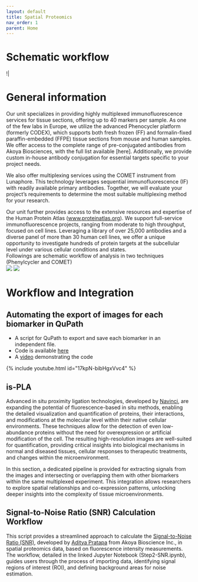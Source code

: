 ```yaml
---
layout: default
title: Spatial Proteomics
nav_order: 1
parent: Home
---
```

# Schematic workflow  
!|[](./Images/Spatial_Proteomics_Workflow.png)


# General information  
Our unit specializes in providing highly multiplexed immunofluorescence services for tissue sections, offering up to 40 markers per sample. As one of the few labs in Europe, we utilize the advanced Phenocycler platform (formerly CODEX), which supports both fresh frozen (FF) and formalin-fixed paraffin-embedded (FFPE) tissue sections from mouse and human samples. We offer access to the complete range of pre-conjugated antibodies from Akoya Biosciences, with the full list available [here]. Additionally, we provide custom in-house antibody conjugation for essential targets specific to your project needs.    

We also offer multiplexing services using the COMET instrument from Lunaphore. This technology leverages sequential immunofluorescence (IF) with readily available primary antibodies. Together, we will evaluate your project’s requirements to determine the most suitable multiplexing method for your research.   

Our unit further provides access to the extensive resources and expertise of the Human Protein Atlas (www.proteinatlas.org). We support full-service immunofluorescence projects, ranging from moderate to high throughput, focused on cell lines. Leveraging a library of over 25,000 antibodies and a diverse panel of more than 30 human cell lines, we offer a unique opportunity to investigate hundreds of protein targets at the subcellular level under various cellular conditions and states.   
Followings are schematic workflow of analysis in two techniques (Phenylcycler and COMET)  
![]('./Images/Phenylcycler_workflow.jpg')
![]('./Images/COMET_workflow.jpg')
# Workflow and Integration  
## Automating the export of images for each biomarker in QuPath  
- A script for QuPath to export and save each biomarker in an independent file.  
- Code is available [here](./Codes/Scripts/Extracting_multichannel_images.groovy) 
- A [video](https://youtu.be/802NyI9pbeA?si=17kpN-bibHgxVvc4) demonstrating the code

{% include youtube.html id="17kpN-bibHgxVvc4" %}
  
## is-PLA  
Advanced in situ proximity ligation technologies, developed by [Navinci](https://navinci.se/technology/), are expanding the potential of fluorescence-based in situ methods, enabling the detailed visualization and quantification of proteins, their interactions, and modifications at the molecular level within their native cellular environments. These techniques allow for the detection of even low-abundance proteins without the need for overexpression or artificial modification of the cell. The resulting high-resolution images are well-suited for quantification, providing critical insights into biological mechanisms in normal and diseased tissues, cellular responses to therapeutic treatments, and changes within the microenvironment.  

In this section, a dedicated pipeline is provided for extracting signals from the images and intersecting or overlapping them with other biomarkers within the same multiplexed experiment. This integration allows researchers to explore spatial relationships and co-expression patterns, unlocking deeper insights into the complexity of tissue microenvironments.  
## Signal-to-Noise Ratio (SNR) Calculation Workflow  
This script provides a streamlined approach to calculate the [Signal-to-Noise Ratio (SNR)](https://github.com/adyprat/akoya_webinar_0622/blob/main/notebooks/Step2-SNR.ipynb), developed by [Aditya Pratapa](https://www.linkedin.com/in/adyprat/) from Akoya Bioscience Inc.,  in spatial proteomics data, based on fluorescence intensity measurements. The workflow, detailed in the linked Jupyter Notebook (Step2-SNR.ipynb), guides users through the process of importing data, identifying signal regions of interest (ROI), and defining background areas for noise estimation.  

